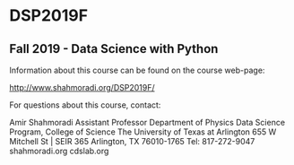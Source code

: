 # DSP2019F

## Fall 2019 - Data Science with Python
 
Information about this course can be found on the course web-page:
 
http://www.shahmoradi.org/DSP2019F/

For questions about this course, contact:

Amir Shahmoradi
Assistant Professor
Department of Physics
Data Science Program, College of Science
The University of Texas at Arlington
655 W Mitchell St | SEIR 365
Arlington, TX 76010-1765
Tel: 817-272-9047
shahmoradi.org
cdslab.org


